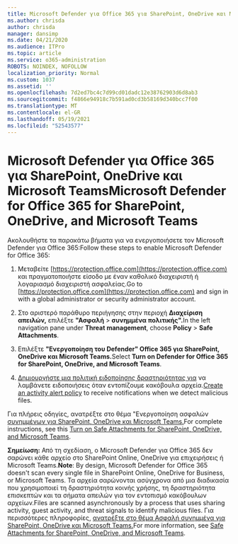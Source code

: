 ```yaml
---
title: Microsoft Defender για Office 365 για SharePoint, OneDrive και Microsoft Teams
ms.author: chrisda
author: chrisda
manager: dansimp
ms.date: 04/21/2020
ms.audience: ITPro
ms.topic: article
ms.service: o365-administration
ROBOTS: NOINDEX, NOFOLLOW
localization_priority: Normal
ms.custom: 1037
ms.assetid: ''
ms.openlocfilehash: 7d2ed7bc4c7d99cd01dadc12e38762903d6d8ab3
ms.sourcegitcommit: f4866e94918c7b591ad0cd3b58169d340bcc7f00
ms.translationtype: MT
ms.contentlocale: el-GR
ms.lasthandoff: 05/19/2021
ms.locfileid: "52543577"
---
```

# <a name="microsoft-defender-for-office-365-for-sharepoint-onedrive-and-microsoft-teams"></a><span data-ttu-id="d44b4-102">Microsoft Defender για Office 365 για SharePoint, OneDrive και Microsoft Teams</span><span class="sxs-lookup"><span data-stu-id="d44b4-102">Microsoft Defender for Office 365 for SharePoint, OneDrive, and Microsoft Teams</span></span>

<span data-ttu-id="d44b4-103">Ακολουθήστε τα παρακάτω βήματα για να ενεργοποιήσετε τον Microsoft Defender για Office 365:</span><span class="sxs-lookup"><span data-stu-id="d44b4-103">Follow these steps to enable Microsoft Defender for Office 365:</span></span>

1. <span data-ttu-id="d44b4-104">Μεταβείτε [https://protection.office.com](https://protection.office.com) και πραγματοποιήστε είσοδο με έναν καθολικό διαχειριστή ή λογαριασμό διαχειριστή ασφαλείας.</span><span class="sxs-lookup"><span data-stu-id="d44b4-104">Go to [https://protection.office.com](https://protection.office.com) and sign in with a global administrator or security administrator account.</span></span>

2. <span data-ttu-id="d44b4-105">Στο αριστερό παράθυρο περιήγησης στην περιοχή **Διαχείριση απειλών,** επιλέξτε **"Ασφαλή** \> **συνημμένα πολιτικής".**</span><span class="sxs-lookup"><span data-stu-id="d44b4-105">In the left navigation pane under **Threat management**, choose **Policy** \> **Safe Attachments**.</span></span>

3. <span data-ttu-id="d44b4-106">Επιλέξτε **"Ενεργοποίηση του Defender" Office 365 για SharePoint, OneDrive και Microsoft Teams.**</span><span class="sxs-lookup"><span data-stu-id="d44b4-106">Select **Turn on Defender for Office 365 for SharePoint, OneDrive, and Microsoft Teams**.</span></span>

4. <span data-ttu-id="d44b4-107">[Δημιουργήστε μια πολιτική ειδοποίησης δραστηριότητας για](/microsoft-365/compliance/create-activity-alerts) να λαμβάνετε ειδοποιήσεις όταν εντοπίζουμε κακόβουλα αρχεία.</span><span class="sxs-lookup"><span data-stu-id="d44b4-107">[Create an activity alert policy](/microsoft-365/compliance/create-activity-alerts) to receive notifications when we detect malicious files.</span></span>

<span data-ttu-id="d44b4-108">Για πλήρεις οδηγίες, ανατρέξτε στο θέμα "Ενεργοποίηση ασφαλών [συνημμένων για SharePoint, OneDrive και Microsoft Teams.](/microsoft-365/security/office-365-security/turn-on-atp-for-spo-odb-and-teams)</span><span class="sxs-lookup"><span data-stu-id="d44b4-108">For complete instructions, see this [Turn on Safe Attachments for SharePoint, OneDrive, and Microsoft Teams](/microsoft-365/security/office-365-security/turn-on-atp-for-spo-odb-and-teams).</span></span>

<span data-ttu-id="d44b4-109">**Σημείωση:** Από τη σχεδίαση, ο Microsoft Defender για Office 365 δεν σαρώνει κάθε αρχείο στο SharePoint Online, OneDrive για επιχειρήσεις ή Microsoft Teams.</span><span class="sxs-lookup"><span data-stu-id="d44b4-109">**Note**: By design, Microsoft Defender for Office 365 doesn't scan every single file in SharePoint Online, OneDrive for Business, or Microsoft Teams.</span></span> <span data-ttu-id="d44b4-110">Τα αρχεία σαρώνονται ασύγχρονα από μια διαδικασία που χρησιμοποιεί τη δραστηριότητα κοινής χρήσης, τη δραστηριότητα επισκεπτών και τα σήματα απειλών για τον εντοπισμό κακόβουλων αρχείων.</span><span class="sxs-lookup"><span data-stu-id="d44b4-110">Files are scanned asynchronously by a process that uses sharing activity, guest activity, and threat signals to identify malicious files.</span></span> <span data-ttu-id="d44b4-111">Για περισσότερες πληροφορίες, [ανατρέξτε στο θέμα Ασφαλή συνημμένα για SharePoint, OneDrive και Microsoft Teams.](/microsoft-365/security/office-365-security/atp-for-spo-odb-and-teams)</span><span class="sxs-lookup"><span data-stu-id="d44b4-111">For more information, see [Safe Attachments for SharePoint, OneDrive, and Microsoft Teams](/microsoft-365/security/office-365-security/atp-for-spo-odb-and-teams).</span></span>

